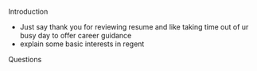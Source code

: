 
Introduction
- Just say thank you for reviewing resume and like taking time out of ur busy day to offer career guidance
- explain some basic interests in regent

Questions

